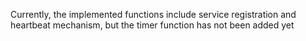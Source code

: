 Currently, the implemented functions include service registration and heartbeat mechanism, but the timer function has not been added yet
